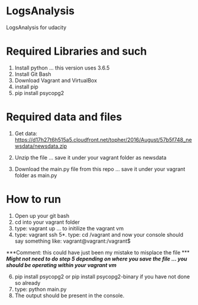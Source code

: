 # LogsAnalysis
LogsAnalysis for udacity

# Required Libraries and such
1. Install python ... this version uses 3.6.5
2. Install Git Bash
3. Download Vagrant and VirtualBox 
4. install pip
5. pip install psycopg2 

# Required data and files

1. Get data: 
https://d17h27t6h515a5.cloudfront.net/topher/2016/August/57b5f748_newsdata/newsdata.zip

2. Unzip the file ... save it under your vagrant folder as newsdata

3. Download the main.py file from this repo ... save it under your vagrant folder as main.py

# How to run

1. Open up your git bash
2. cd into your vagrant folder
3. type: vagrant up ... to initilize the vagrant vm
4. type: vagrant ssh
5*. type: cd /vagrant and now your console should say something like: vagrant@vagrant:/vagrant$ 

***Comment: this could have just been my mistake to misplace the file ***
***Might not need to do step 5 depending on where you save the file ... you should be operating within your vagrant vm***

6. pip install psycopg2 or pip install psycopg2-binary if you have not done so already 
7. type: python main.py
8. The output should be present in the console. 


